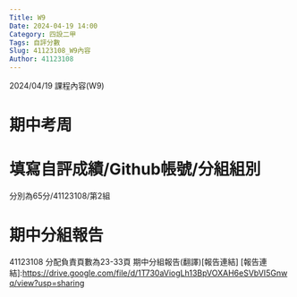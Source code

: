 ```yaml
---
Title: W9
Date: 2024-04-19 14:00
Category: 四設二甲
Tags: 自評分數
Slug: 41123108_W9內容
Author: 41123108
---
```


2024/04/19 課程內容(W9)

<!-- PELICAN_END_SUMMARY -->

# 期中考周

# 填寫自評成績/Github帳號/分組組別
分別為65分/41123108/第2組

# 期中分組報告
41123108 分配負責頁數為23-33頁
期中分組報告(翻譯)[報告連結]
[報告連結]:https://drive.google.com/file/d/1T730aViogLh13BpVOXAH6eSVbVI5Gnwq/view?usp=sharing